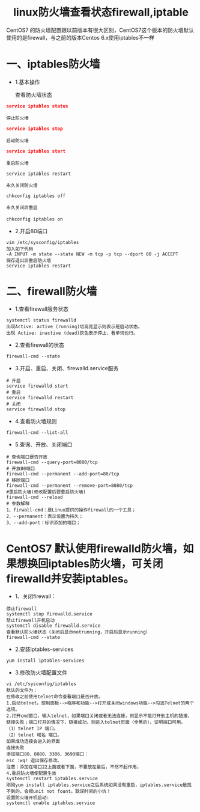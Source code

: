<h1><center>linux防火墙查看状态firewall,iptable</center></h1>
CentOS7 的防火墙配置跟以前版本有很大区别，CentOS7这个版本的防火墙默认使用的是firewall，与之前的版本Centos 6.x使用iptables不一样

# 一、iptables防火墙
* 1.基本操作

    查看防火墙状态
~~~json
service iptables status  
~~~
    停止防火墙
~~~json
service iptables stop  
~~~
	启动防火墙
~~~json
service iptables start  
~~~
	重启防火墙
~~~
service iptables restart  
~~~
	永久关闭防火墙
~~~
chkconfig iptables off  
~~~
	永久关闭后重启
~~~
chkconfig iptables on　　
~~~

* 2.开启80端口

~~~
vim /etc/sysconfig/iptables
加入如下代码
-A INPUT -m state --state NEW -m tcp -p tcp --dport 80 -j ACCEPT
保存退出后重启防火墙
service iptables restart
~~~

# 二、firewall防火墙
* 1.查看firewall服务状态
~~~
systemctl status firewalld
出现Active: active (running)切高亮显示则表示是启动状态。
出现 Active: inactive (dead)灰色表示停止，看单词也行。
~~~
* 2.查看firewall的状态
~~~
firewall-cmd --state
~~~
* 3.开启、重启、关闭、firewalld.service服务
~~~
# 开启
service firewalld start
# 重启
service firewalld restart
# 关闭
service firewalld stop
~~~
* 4.查看防火墙规则
~~~
firewall-cmd --list-all 
~~~
* 5.查询、开放、关闭端口
~~~
# 查询端口是否开放
firewall-cmd --query-port=8080/tcp
# 开放80端口
firewall-cmd --permanent --add-port=80/tcp
# 移除端口
firewall-cmd --permanent --remove-port=8080/tcp
#重启防火墙(修改配置后要重启防火墙)
firewall-cmd --reload
# 参数解释
1、firwall-cmd：是Linux提供的操作firewall的一个工具；
2、--permanent：表示设置为持久；
3、--add-port：标识添加的端口；
~~~
 

# CentOS7 默认使用firewalld防火墙，如果想换回iptables防火墙，可关闭firewalld并安装iptables。

* 1、关闭firewall：
~~~
停止firewall
systemctl stop firewalld.service
禁止firewall开机启动
systemctl disable firewalld.service
查看默认防火墙状态（关闭后显示notrunning，开启后显示running）
firewall-cmd --state
~~~
* 2.安装iptables-services
~~~
yum install iptables-services
~~~
* 3.修改防火墙配置文件

~~~
vi /etc/sysconfig/iptables
默认的文件为：
在修改之前使用telnet命令查看端口是否开放。
1.启动telnet。控制面板-->程序和功能-->打开或关闭windows功能-->勾选Telnet的两个选项。
2.打开cmd窗口，输入telnet，如果端口关闭或者无法连接，则显示不能打开到主机的链接，链接失败；端口打开的情况下，链接成功，则进入telnet页面（全黑的），证明端口可用。
（1）telnet IP 端口。
（2）telnet 域名 端口。
如果成功连接会进入的界面
连接失败
添加端口80、8080、3306、3690端口：
esc :wq! 退出保存修改。
注意：添加在端口22上面或者下面，不要放在最后，不然不起作用。
4.重启防火墙使配置生效
systemctl restart iptables.service
刚刚yum install iptables.service之后系统如果没有重启，iptables.service是找不到的，会报unit not fount。耽误时间的小坑！
设置防火墙开机启动:
systemctl enable iptables.service
~~~